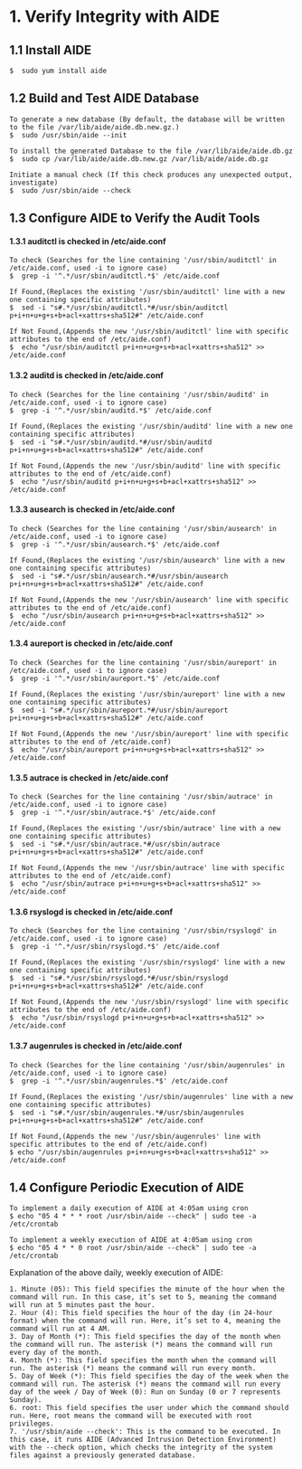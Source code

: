 # 1. Verify Integrity with AIDE

## 1.1 Install AIDE
	$  sudo yum install aide

## 1.2 Build and Test AIDE Database
	To generate a new database (By default, the database will be written to the file /var/lib/aide/aide.db.new.gz.)
	$  sudo /usr/sbin/aide --init

	To install the generated Database to the file /var/lib/aide/aide.db.gz
	$  sudo cp /var/lib/aide/aide.db.new.gz /var/lib/aide/aide.db.gz

	Initiate a manual check (If this check produces any unexpected output, investigate)
	$  sudo /usr/sbin/aide --check

## 1.3 Configure AIDE to Verify the Audit Tools
#### 1.3.1 auditctl is checked in /etc/aide.conf
  	To check (Searches for the line containing '/usr/sbin/auditctl' in /etc/aide.conf, used -i to ignore case)
   	$  grep -i '^.*/usr/sbin/auditctl.*$' /etc/aide.conf

  	If Found,(Replaces the existing '/usr/sbin/auditctl' line with a new one containing specific attributes)
   	$  sed -i "s#.*/usr/sbin/auditctl.*#/usr/sbin/auditctl p+i+n+u+g+s+b+acl+xattrs+sha512#" /etc/aide.conf

  	If Not Found,(Appends the new '/usr/sbin/auditctl' line with specific attributes to the end of /etc/aide.conf)
   	$  echo "/usr/sbin/auditctl p+i+n+u+g+s+b+acl+xattrs+sha512" >> /etc/aide.conf

#### 1.3.2 auditd is checked in /etc/aide.conf
  	To check (Searches for the line containing '/usr/sbin/auditd' in /etc/aide.conf, used -i to ignore case)
   	$  grep -i '^.*/usr/sbin/auditd.*$' /etc/aide.conf

  	If Found,(Replaces the existing '/usr/sbin/auditd' line with a new one containing specific attributes)
   	$  sed -i "s#.*/usr/sbin/auditd.*#/usr/sbin/auditd p+i+n+u+g+s+b+acl+xattrs+sha512#" /etc/aide.conf

  	If Not Found,(Appends the new '/usr/sbin/auditd' line with specific attributes to the end of /etc/aide.conf)
   	$  echo "/usr/sbin/auditd p+i+n+u+g+s+b+acl+xattrs+sha512" >> /etc/aide.conf

#### 1.3.3 ausearch is checked in /etc/aide.conf
  	To check (Searches for the line containing '/usr/sbin/ausearch' in /etc/aide.conf, used -i to ignore case)
   	$  grep -i '^.*/usr/sbin/ausearch.*$' /etc/aide.conf

  	If Found,(Replaces the existing '/usr/sbin/ausearch' line with a new one containing specific attributes)
   	$  sed -i "s#.*/usr/sbin/ausearch.*#/usr/sbin/ausearch p+i+n+u+g+s+b+acl+xattrs+sha512#" /etc/aide.conf

  	If Not Found,(Appends the new '/usr/sbin/ausearch' line with specific attributes to the end of /etc/aide.conf)
   	$  echo "/usr/sbin/ausearch p+i+n+u+g+s+b+acl+xattrs+sha512" >> /etc/aide.conf

#### 1.3.4 aureport is checked in /etc/aide.conf
  	To check (Searches for the line containing '/usr/sbin/aureport' in /etc/aide.conf, used -i to ignore case)
   	$  grep -i '^.*/usr/sbin/aureport.*$' /etc/aide.conf

  	If Found,(Replaces the existing '/usr/sbin/aureport' line with a new one containing specific attributes)
   	$  sed -i "s#.*/usr/sbin/aureport.*#/usr/sbin/aureport p+i+n+u+g+s+b+acl+xattrs+sha512#" /etc/aide.conf

  	If Not Found,(Appends the new '/usr/sbin/aureport' line with specific attributes to the end of /etc/aide.conf)
   	$  echo "/usr/sbin/aureport p+i+n+u+g+s+b+acl+xattrs+sha512" >> /etc/aide.conf

#### 1.3.5 autrace is checked in /etc/aide.conf
  	To check (Searches for the line containing '/usr/sbin/autrace' in /etc/aide.conf, used -i to ignore case)
   	$  grep -i '^.*/usr/sbin/autrace.*$' /etc/aide.conf

  	If Found,(Replaces the existing '/usr/sbin/autrace' line with a new one containing specific attributes)
   	$  sed -i "s#.*/usr/sbin/autrace.*#/usr/sbin/autrace p+i+n+u+g+s+b+acl+xattrs+sha512#" /etc/aide.conf

  	If Not Found,(Appends the new '/usr/sbin/autrace' line with specific attributes to the end of /etc/aide.conf)
   	$  echo "/usr/sbin/autrace p+i+n+u+g+s+b+acl+xattrs+sha512" >> /etc/aide.conf

#### 1.3.6 rsyslogd is checked in /etc/aide.conf
  	To check (Searches for the line containing '/usr/sbin/rsyslogd' in /etc/aide.conf, used -i to ignore case)
   	$  grep -i '^.*/usr/sbin/rsyslogd.*$' /etc/aide.conf

  	If Found,(Replaces the existing '/usr/sbin/rsyslogd' line with a new one containing specific attributes)
   	$  sed -i "s#.*/usr/sbin/rsyslogd.*#/usr/sbin/rsyslogd p+i+n+u+g+s+b+acl+xattrs+sha512#" /etc/aide.conf

  	If Not Found,(Appends the new '/usr/sbin/rsyslogd' line with specific attributes to the end of /etc/aide.conf)
   	$  echo "/usr/sbin/rsyslogd p+i+n+u+g+s+b+acl+xattrs+sha512" >> /etc/aide.conf

#### 1.3.7 augenrules is checked in /etc/aide.conf
  	To check (Searches for the line containing '/usr/sbin/augenrules' in /etc/aide.conf, used -i to ignore case)
   	$  grep -i '^.*/usr/sbin/augenrules.*$' /etc/aide.conf

  	If Found,(Replaces the existing '/usr/sbin/augenrules' line with a new one containing specific attributes)
   	$  sed -i "s#.*/usr/sbin/augenrules.*#/usr/sbin/augenrules p+i+n+u+g+s+b+acl+xattrs+sha512#" /etc/aide.conf

  	If Not Found,(Appends the new '/usr/sbin/augenrules' line with specific attributes to the end of /etc/aide.conf)
   	$ echo "/usr/sbin/augenrules p+i+n+u+g+s+b+acl+xattrs+sha512" >> /etc/aide.conf

## 1.4 Configure Periodic Execution of AIDE
	To implement a daily execution of AIDE at 4:05am using cron
 	$ echo "05 4 * * * root /usr/sbin/aide --check" | sudo tee -a /etc/crontab

  	To implement a weekly execution of AIDE at 4:05am using cron
	$ echo "05 4 * * 0 root /usr/sbin/aide --check" | sudo tee -a /etc/crontab

 Explanation of the above daily, weekly execution of AIDE:

	1. Minute (05): This field specifies the minute of the hour when the command will run. In this case, it’s set to 5, meaning the command will run at 5 minutes past the hour.
	2. Hour (4): This field specifies the hour of the day (in 24-hour format) when the command will run. Here, it’s set to 4, meaning the command will run at 4 AM.
	3. Day of Month (*): This field specifies the day of the month when the command will run. The asterisk (*) means the command will run every day of the month.
	4. Month (*): This field specifies the month when the command will run. The asterisk (*) means the command will run every month.
	5. Day of Week (*): This field specifies the day of the week when the command will run. The asterisk (*) means the command will run every day of the week / Day of Week (0): Run on Sunday (0 or 7 represents Sunday).
	6. root: This field specifies the user under which the command should run. Here, root means the command will be executed with root privileges.
	7. '/usr/sbin/aide --check': This is the command to be executed. In this case, it runs AIDE (Advanced Intrusion Detection Environment) with the --check option, which checks the integrity of the system files against a previously generated database.
